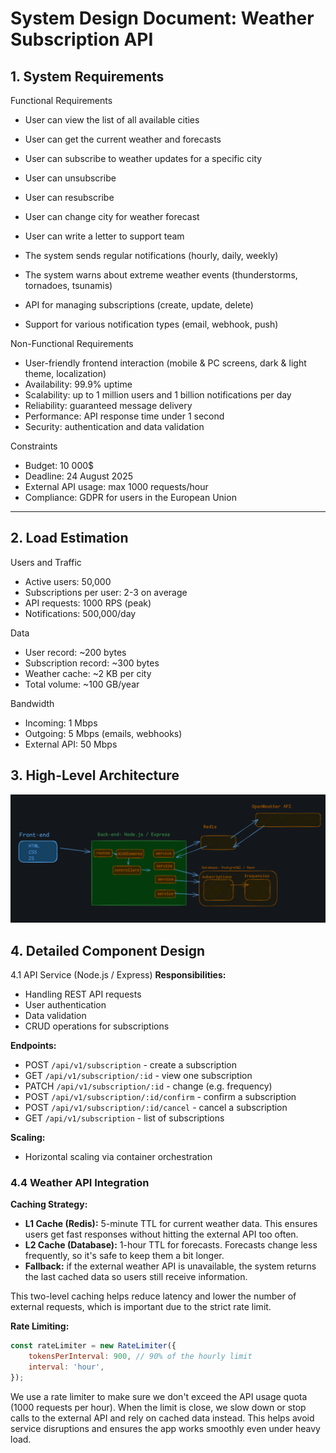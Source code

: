 # System Design Document: Weather Subscription API

## 1. System Requirements

Functional Requirements

- User can view the list of all available cities
- User can get the current weather and forecasts
- User can subscribe to weather updates for a specific city
- User can unsubscribe
- User can resubscribe
- User can change city for weather forecast
- User can write a letter to support team

- The system sends regular notifications (hourly, daily, weekly)
- The system warns about extreme weather events (thunderstorms, tornadoes, tsunamis)
- API for managing subscriptions (create, update, delete)
- Support for various notification types (email, webhook, push)

Non-Functional Requirements

- User-friendly frontend interaction (mobile & PC screens, dark & light theme, localization)
- Availability: 99.9% uptime
- Scalability: up to 1 million users and 1 billion notifications per day
- Reliability: guaranteed message delivery
- Performance: API response time under 1 second
- Security: authentication and data validation

Constraints

- Budget: 10 000$
- Deadline: 24 August 2025
- External API usage: max 1000 requests/hour
- Compliance: GDPR for users in the European Union

---

## 2. Load Estimation

Users and Traffic

- Active users: 50,000
- Subscriptions per user: 2-3 on average
- API requests: 1000 RPS (peak)
- Notifications: 500,000/day

Data

- User record: ~200 bytes
- Subscription record: ~300 bytes
- Weather cache: ~2 KB per city
- Total volume: ~100 GB/year

Bandwidth

- Incoming: 1 Mbps
- Outgoing: 5 Mbps (emails, webhooks)
- External API: 50 Mbps

## 3. High-Level Architecture

![High-Level Architecture](https://github.com/GenesisEducationKyiv/software-engineering-school-5-0-kvachikk/blob/hw-2-system-design/docs/High-level-architech.png?raw=true)

## 4. Detailed Component Design

4.1 API Service (Node.js / Express)
**Responsibilities:**

- Handling REST API requests
- User authentication
- Data validation
- CRUD operations for subscriptions

**Endpoints:**

- POST `/api/v1/subscription` - create a subscription
- GET `/api/v1/subscription/:id` - view one subscription
- PATCH `/api/v1/subscription/:id` - change (e.g. frequency)
- POST `/api/v1/subscription/:id/confirm` - confirm a subscription
- POST `/api/v1/subscription/:id/cancel` - cancel a subscription
- GET `/api/v1/subscription` - list of subscriptions

**Scaling:**

- Horizontal scaling via container orchestration

### 4.4 Weather API Integration

**Caching Strategy:**

- **L1 Cache (Redis):** 5-minute TTL for current weather data. This ensures users get fast responses without hitting the external API too often.
- **L2 Cache (Database):** 1-hour TTL for forecasts. Forecasts change less frequently, so it's safe to keep them a bit longer.
- **Fallback:** if the external weather API is unavailable, the system returns the last cached data so users still receive information.

This two-level caching helps reduce latency and lower the number of external requests, which is important due to the strict rate limit.

**Rate Limiting:**

```javascript
const rateLimiter = new RateLimiter({
    tokensPerInterval: 900, // 90% of the hourly limit
    interval: 'hour',
});
```

We use a rate limiter to make sure we don't exceed the API usage quota (1000 requests per hour). When the limit is close, we slow down or stop calls to the external API and rely on cached data instead. This helps avoid service disruptions and ensures the app works smoothly even under heavy load.
